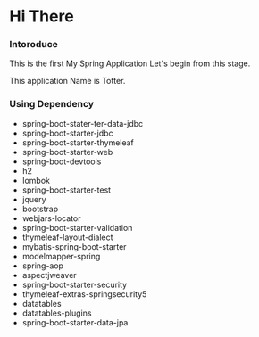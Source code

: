 
# Hi There

### Intoroduce

This is the first My Spring Application
Let's begin from this stage.

This application Name is Totter.

### Using Dependency

- spring-boot-stater-ter-data-jdbc
- spring-boot-starter-jdbc
- spring-boot-starter-thymeleaf
- spring-boot-starter-web
- spring-boot-devtools
- h2
- lombok
- spring-boot-starter-test
- jquery
- bootstrap
- webjars-locator
- spring-boot-starter-validation
- thymeleaf-layout-dialect
- mybatis-spring-boot-starter
- modelmapper-spring
- spring-aop
- aspectjweaver
- spring-boot-starter-security
- thymeleaf-extras-springsecurity5
- datatables
- datatables-plugins
- spring-boot-starter-data-jpa